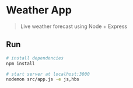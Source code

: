 # Weather App

> Live weather forecast using Node + Express

## Run

``` bash
# install dependencies
npm install

# start server at localhost:3000
nodemon src/app.js -e js,hbs
```

